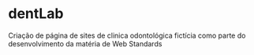 # dentLab
Criação de página de sites de clinica odontológica fictícia como parte do desenvolvimento da matéria de Web Standards
